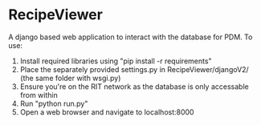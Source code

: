 # RecipeViewer
A django based web application to interact with the database for PDM.
To use:
  1. Install required libraries using "pip install -r requirements"
  2. Place the separately provided settings.py in RecipeViewer/djangoV2/ (the same folder with wsgi.py)
  3. Ensure you're on the RIT network as the database is only accessable from within
  4. Run "python run.py"
  5. Open a web browser and navigate to localhost:8000

